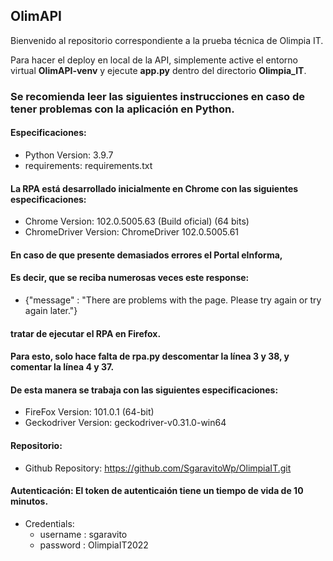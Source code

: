 ## OlimAPI

Bienvenido al repositorio correspondiente a la prueba técnica de Olimpia IT. 

Para hacer el deploy en local de la API, simplemente active el entorno virtual **OlimAPI-venv** y ejecute **app.py** dentro del directorio **Olimpia_IT**.

### Se recomienda leer las siguientes instrucciones en caso de tener problemas con la aplicación en Python. 

#### Especificaciones:

 - Python Version: 3.9.7
 - requirements: requirements.txt
 
 #### La RPA está desarrollado inicialmente en Chrome con las siguientes especificaciones:
 
 - Chrome Version: 102.0.5005.63 (Build oficial) (64 bits)
 - ChromeDriver Version: ChromeDriver 102.0.5005.61
 
  #### En caso de que presente demasiados errores el Portal eInforma,
  
  #### Es decir, que se reciba numerosas veces este response:
  
  - {"message" : "There are problems with the page. Please try again or try again later."}
  
  #### tratar de ejecutar el RPA en Firefox. 
  
  
  #### Para esto, solo hace falta de rpa.py descomentar la línea 3 y 38, y comentar la línea 4 y 37.  
  #### De esta manera se trabaja con las siguientes especificaciones:
 
 - FireFox Version: 101.0.1 (64-bit)
 - Geckodriver Version: geckodriver-v0.31.0-win64
 
#### Repositorio:
 - Github Repository: https://github.com/SgaravitoWp/OlimpiaIT.git
 
#### Autenticación: El token de autenticaión tiene un tiempo de vida de 10 minutos. 
 - Credentials:
	 - username : sgaravito
	 - password : OlimpiaIT2022

